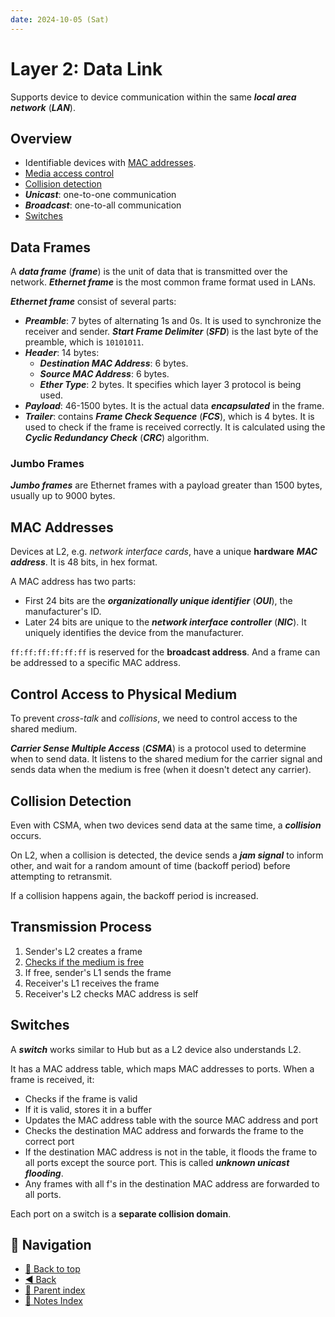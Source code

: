 ```yaml
---
date: 2024-10-05 (Sat)
---
```


# Layer 2: Data Link

Supports device to device communication within the same **_local area network_**
(**_LAN_**).

## Overview

- Identifiable devices with [MAC addresses](#mac-addresses).
- [Media access control](#control-access-to-physical-medium)
- [Collision detection](#collision-detection)
- **_Unicast_**: one-to-one communication
- **_Broadcast_**: one-to-all communication
- [Switches](#switches)

## Data Frames

A **_data frame_** (**_frame_**) is the unit of data that is transmitted over
the network. **_Ethernet frame_** is the most common frame format used in LANs.

**_Ethernet frame_** consist of several parts:

- **_Preamble_**: 7 bytes of alternating 1s and 0s. It is used to synchronize
  the receiver and sender. **_Start Frame Delimiter_** (**_SFD_**) is the last
  byte of the preamble, which is `10101011`.
- **_Header_**: 14 bytes:
  - **_Destination MAC Address_**: 6 bytes.
  - **_Source MAC Address_**: 6 bytes.
  - **_Ether Type_**: 2 bytes. It specifies which layer 3 protocol is being
    used.
- **_Payload_**: 46-1500 bytes. It is the actual data **_encapsulated_** in the
  frame.
- **_Trailer_**: contains **_Frame Check Sequence_** (**_FCS_**), which is 4
  bytes. It is used to check if the frame is received correctly. It is
  calculated using the **_Cyclic Redundancy Check_** (**_CRC_**) algorithm.

### Jumbo Frames

**_Jumbo frames_** are Ethernet frames with a payload greater than 1500 bytes,
usually up to 9000 bytes.

## MAC Addresses

Devices at L2, e.g. _network interface cards_, have a unique **hardware** **_MAC
address_**. It is 48 bits, in hex format.

A MAC address has two parts:

- First 24 bits are the **_organizationally unique identifier_** (**_OUI_**),
  the manufacturer's ID.
- Later 24 bits are unique to the **_network interface controller_**
  (**_NIC_**). It uniquely identifies the device from the manufacturer.

`ff:ff:ff:ff:ff:ff` is reserved for the **broadcast address**. And a frame can
be addressed to a specific MAC address.

## Control Access to Physical Medium

To prevent _cross-talk_ and _collisions_, we need to control access to the
shared medium.

**_Carrier Sense Multiple Access_** (**_CSMA_**) is a protocol used to determine
when to send data. It listens to the shared medium for the carrier signal and
sends data when the medium is free (when it doesn't detect any carrier).

## Collision Detection

Even with CSMA, when two devices send data at the same time, a **_collision_**
occurs.

On L2, when a collision is detected, the device sends a **_jam signal_** to
inform other, and wait for a random amount of time (backoff period) before
attempting to retransmit.

If a collision happens again, the backoff period is increased.

## Transmission Process

1. Sender's L2 creates a frame
2. [Checks if the medium is free](#control-access-to-physical-medium)
3. If free, sender's L1 sends the frame
4. Receiver's L1 receives the frame
5. Receiver's L2 checks MAC address is self

## Switches

A **_switch_** works similar to Hub but as a L2 device also understands L2.

It has a MAC address table, which maps MAC addresses to ports. When a frame is
received, it:

- Checks if the frame is valid
- If it is valid, stores it in a buffer
- Updates the MAC address table with the source MAC address and port
- Checks the destination MAC address and forwards the frame to the correct port
- If the destination MAC address is not in the table, it floods the frame to all
  ports except the source port. This is called **_unknown unicast flooding_**.
- Any frames with all f's in the destination MAC address are forwarded to all
  ports.

Each port on a switch is a **separate collision domain**.

## 🧭 Navigation

- [🔼 Back to top](#layer-2-data-link)
- [◀️ Back](osi-7-layer-model.md)
- [🔖 Parent index](../../../index.md)
- [📑 Notes Index](../../../index.md)
